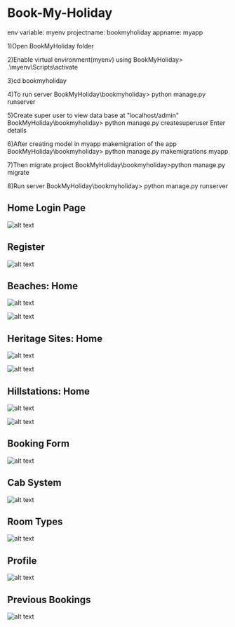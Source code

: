 # Book-My-Holiday

env variable: myenv
projectname: bookmyholiday
appname: myapp

1)Open BookMyHoliday folder

2)Enable virtual environment(myenv)  using
BookMyHoliday> .\myenv\Scripts\activate

3)cd bookmyholiday

4)To run server
BookMyHoliday\bookmyholiday> python manage.py runserver 

5)Create super user to view data base at "localhost/admin"
BookMyHoliday\bookmyholiday> python manage.py createsuperuser
Enter details 

6)After creating model in myapp makemigration of the app
BookMyHoliday\bookmyholiday> python manage.py makemigrations myapp

7)Then migrate project
BookMyHoliday\bookmyholiday>python manage.py migrate

8)Run server
BookMyHoliday\bookmyholiday> python manage.py runserver 

## Home Login Page
![alt text](https://github.com/BasavarajMS11/Book-My-Holiday/blob/master/Images/Home.JPG?raw=true)
<br/>

## Register
![alt text](https://github.com/BasavarajMS11/Book-My-Holiday/blob/master/Images/register.JPG?raw=true)
<br/>

## Beaches: Home
![alt text](https://github.com/BasavarajMS11/Book-My-Holiday/blob/master/Images/Beacheshome.JPG?raw=true)
<br/>

![alt text](https://github.com/BasavarajMS11/Book-My-Holiday/blob/master/Images/beaches.JPG?raw=true)
<br/>

## Heritage Sites: Home
![alt text](https://github.com/BasavarajMS11/Book-My-Holiday/blob/master/Images/heritagehome.JPG?raw=true)
<br/>

![alt text](https://github.com/BasavarajMS11/Book-My-Holiday/blob/master/Images/heritagesites.JPG?raw=true)
<br/>

## Hillstations: Home
![alt text](https://github.com/BasavarajMS11/Book-My-Holiday/blob/master/Images/hillstationhome.JPG?raw=true)
<br/>

![alt text](https://github.com/BasavarajMS11/Book-My-Holiday/blob/master/Images/hillstations.JPG?raw=true)
<br/>

## Booking Form
![alt text](https://github.com/BasavarajMS11/Book-My-Holiday/blob/master/Images/bookingform.JPG?raw=true)
<br/>

## Cab System
![alt text](https://github.com/BasavarajMS11/Book-My-Holiday/blob/master/Images/cabsystem.JPG?raw=true)
<br/>

## Room Types
![alt text](https://github.com/BasavarajMS11/Book-My-Holiday/blob/master/Images/roomtypes.JPG?raw=true)
<br/>

## Profile
![alt text](https://github.com/BasavarajMS11/Book-My-Holiday/blob/master/Images/profile.JPG?raw=true)
<br/>

## Previous Bookings
![alt text](https://github.com/BasavarajMS11/Book-My-Holiday/blob/master/Images/previousbookings.JPG?raw=true)
<br/>
